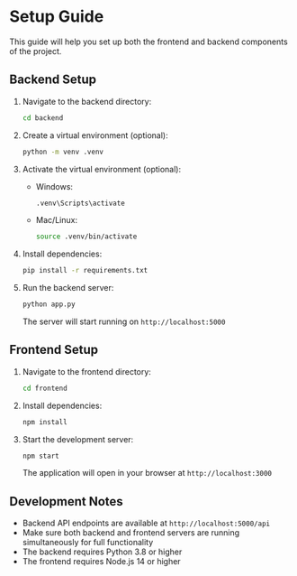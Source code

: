 # Setup Guide

This guide will help you set up both the frontend and backend components of the project.

## Backend Setup

1. Navigate to the backend directory:
   ```bash
   cd backend
   ```

2. Create a virtual environment (optional):
   ```bash
   python -m venv .venv
   ```

3. Activate the virtual environment (optional):
   - Windows:
     ```bash
     .venv\Scripts\activate
     ```
   - Mac/Linux:
     ```bash
     source .venv/bin/activate
     ```

4. Install dependencies:
   ```bash
   pip install -r requirements.txt
   ```

5. Run the backend server:
   ```bash
   python app.py
   ```
   The server will start running on `http://localhost:5000`

## Frontend Setup

1. Navigate to the frontend directory:
   ```bash
   cd frontend
   ```

2. Install dependencies:
   ```bash
   npm install
   ```

3. Start the development server:
   ```bash
   npm start
   ```
   The application will open in your browser at `http://localhost:3000`

## Development Notes

- Backend API endpoints are available at `http://localhost:5000/api`
- Make sure both backend and frontend servers are running simultaneously for full functionality
- The backend requires Python 3.8 or higher
- The frontend requires Node.js 14 or higher 

